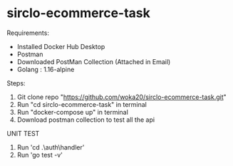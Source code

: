 # sirclo-ecommerce-task

Requirements:

- Installed Docker Hub Desktop
- Postman
- Downloaded PostMan Collection (Attached in Email)
- Golang : 1.16-alpine


Steps:

1. Git clone repo "https://github.com/woka20/sirclo-ecommerce-task.git"
2. Run "cd sirclo-ecommerce-task" in terminal
3. Run "docker-compose up" in terminal
4. Download postman collection to test all the api


UNIT TEST

1. Run 'cd .\auth\handler\'
2. Run 'go test -v'
